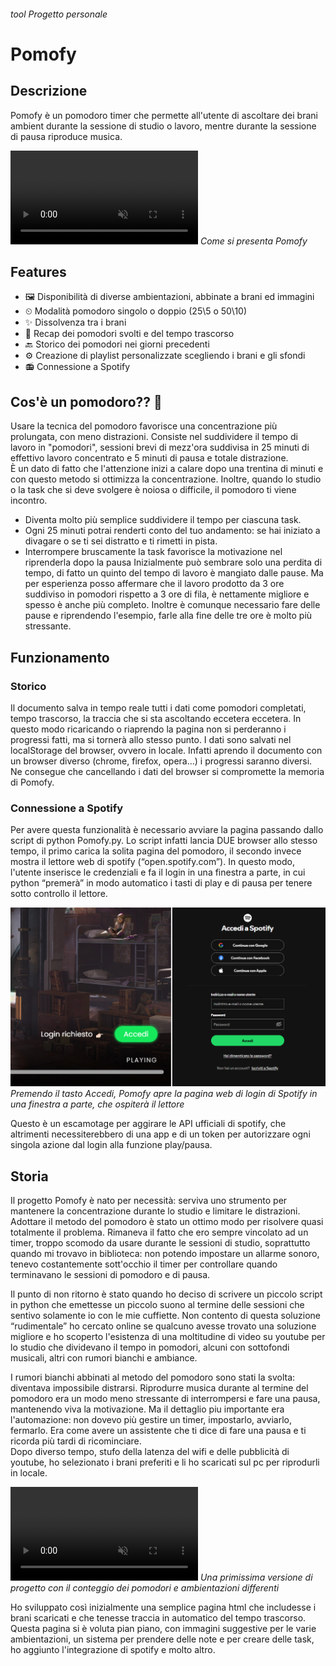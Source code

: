 ###### *tool* *Progetto personale*

# Pomofy

## Descrizione

Pomofy è un pomodoro timer che permette all'utente di ascoltare dei brani ambient durante la sessione di studio o lavoro, mentre durante la sessione di pausa riproduce musica. 

<p>
<video autoplay muted loop><source src="presentation.mp4" type="video/mp4"></video>
<em>Come si presenta Pomofy</em>
</p>


## Features

- 🖼&#xFE0F; Disponibilità di diverse ambientazioni, abbinate a brani ed immagini
- ⏲ Modalità pomodoro singolo o doppio (25\5 o 50\10)
- ✨ Dissolvenza tra i brani 
- 📃 Recap dei pomodori svolti e del tempo trascorso
- 🔙 Storico dei pomodori nei giorni precedenti 
- ⚙&#xFE0F; Creazione di playlist personalizzate scegliendo i brani e gli sfondi
- 📻 Connessione a Spotify

## Cos'è un pomodoro?? 🍅

Usare la tecnica del pomodoro favorisce una concentrazione più prolungata, con meno distrazioni. Consiste nel suddividere il tempo di lavoro in "pomodori", sessioni brevi di mezz'ora suddivisa in 25 minuti di effettivo lavoro concentrato e 5 minuti di pausa e totale distrazione.  
È un dato di fatto che l'attenzione inizi a calare dopo una trentina di minuti e con questo metodo si ottimizza la concentrazione. Inoltre, quando lo studio o la task che si deve svolgere è noiosa o difficile, il pomodoro ti viene incontro.

- Diventa molto più semplice suddividere il tempo per ciascuna task. 
- Ogni 25 minuti potrai renderti conto del tuo andamento: se hai iniziato a divagare o se ti sei distratto e ti rimetti in pista.   
- Interrompere bruscamente la task favorisce la motivazione nel riprenderla dopo la pausa 
  Inizialmente può sembrare solo una perdita di tempo, di fatto un quinto del tempo di lavoro è mangiato dalle pause. Ma per esperienza posso affermare che il lavoro prodotto da 3 ore suddiviso in pomodori rispetto a 3 ore di fila, è nettamente migliore e spesso è anche più completo. Inoltre è comunque necessario fare delle pause e riprendendo l'esempio, farle alla fine delle tre ore è molto più stressante.

## Funzionamento

### Storico

Il documento salva in tempo reale tutti i dati come pomodori completati, tempo trascorso, la traccia che si sta ascoltando eccetera eccetera. In questo modo ricaricando o riaprendo la pagina non si perderanno i progressi fatti, ma si tornerà allo stesso punto. 
I dati sono salvati nel localStorage del browser, ovvero in locale. Infatti aprendo il documento con un browser diverso (chrome, firefox, opera...) i progressi saranno diversi. Ne consegue che cancellando i dati del browser si compromette la memoria di Pomofy.

### Connessione a Spotify

Per avere questa funzionalità è necessario avviare la pagina passando dallo script di python Pomofy.py. Lo script infatti lancia DUE browser allo stesso tempo, il primo carica la solita pagina del pomodoro, il secondo invece mostra il lettore web di spotify (“open.spotify.com”). In questo modo, l'utente inserisce le credenziali e fa il login in una finestra a parte, in cui python “premerà” in modo automatico i tasti di play e di pausa per tenere sotto controllo il lettore.

![](login-spotify.png)
*Premendo il tasto Accedi, Pomofy apre la pagina web di login di Spotify in una finestra a parte, che ospiterà il lettore*

Questo è un escamotage per aggirare le API ufficiali di spotify, che altrimenti necessiterebbero di una app e di un token per autorizzare ogni singola azione dal login alla funzione play/pausa. 

## Storia

Il progetto Pomofy è nato per necessità: serviva uno strumento per mantenere la concentrazione durante lo studio e limitare le distrazioni.  
Adottare il metodo del pomodoro è stato un ottimo modo per risolvere quasi totalmente il problema. Rimaneva il fatto che ero sempre vincolato ad un timer, troppo scomodo da usare durante le sessioni di studio, soprattutto quando mi trovavo in biblioteca: non potendo impostare un allarme sonoro, tenevo costantemente sott'occhio il timer per controllare quando terminavano le sessioni di pomodoro e di pausa.

Il punto di non ritorno è stato quando ho deciso di scrivere un piccolo script in python che emettesse un piccolo suono al termine delle sessioni che sentivo solamente io con le mie cuffiette. Non contento di questa soluzione “rudimentale” ho cercato online se qualcuno avesse trovato una soluzione migliore e ho scoperto l'esistenza di una moltitudine di video su youtube per lo studio che dividevano il tempo in pomodori, alcuni con sottofondi musicali, altri con rumori bianchi e ambiance.

I rumori bianchi abbinati al metodo del pomodoro sono stati la svolta: diventava impossibile distrarsi. Riprodurre musica durante al termine del pomodoro era un modo meno stressante di interrompersi e fare una pausa, mantenendo viva la motivazione. Ma il dettaglio piu importante era l'automazione: non dovevo più gestire un timer, impostarlo, avviarlo, fermarlo. Era come avere un assistente che ti dice di fare una pausa e ti ricorda più tardi di ricominciare.  
Dopo diverso tempo, stufo della latenza del wifi e delle pubblicità di youtube, ho selezionato i brani preferiti e li ho scaricati sul pc per riprodurli in locale.  

<p>
<video autoplay muted loop><source src="pomofy-legacy.mp4" type="video/mp4"></video>
<em>Una primissima versione di progetto con il conteggio dei pomodori e ambientazioni differenti</em>
</p>

Ho sviluppato così inizialmente una semplice pagina html che includesse i brani scaricati e che tenesse traccia in automatico del tempo trascorso.  
Questa pagina si è voluta pian piano, con immagini suggestive per le varie ambientazioni, un sistema per prendere delle note e per creare delle task, ho aggiunto l'integrazione di spotify e molto altro.

